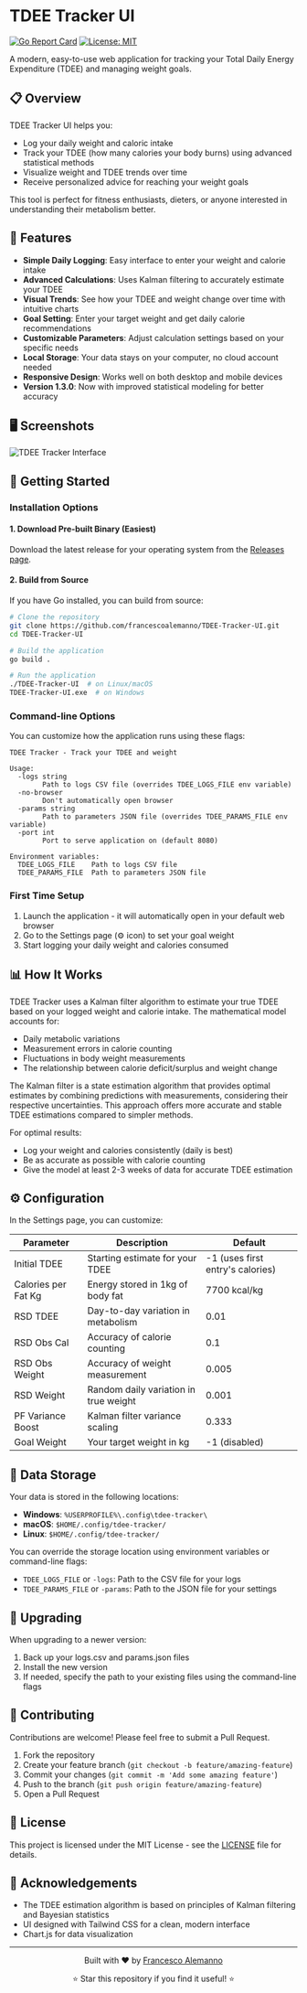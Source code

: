 # TDEE Tracker UI

[![Go Report Card](https://goreportcard.com/badge/github.com/francescoalemanno/TDEE-Tracker-UI)](https://goreportcard.com/report/github.com/francescoalemanno/TDEE-Tracker-UI)
[![License: MIT](https://img.shields.io/badge/License-MIT-blue.svg)](https://opensource.org/licenses/MIT)

A modern, easy-to-use web application for tracking your Total Daily Energy Expenditure (TDEE) and managing weight goals.

## 📋 Overview

TDEE Tracker UI helps you:

- Log your daily weight and caloric intake
- Track your TDEE (how many calories your body burns) using advanced statistical methods
- Visualize weight and TDEE trends over time
- Receive personalized advice for reaching your weight goals

This tool is perfect for fitness enthusiasts, dieters, or anyone interested in understanding their metabolism better.

## 🌟 Features

- **Simple Daily Logging**: Easy interface to enter your weight and calorie intake
- **Advanced Calculations**: Uses Kalman filtering to accurately estimate your TDEE
- **Visual Trends**: See how your TDEE and weight change over time with intuitive charts
- **Goal Setting**: Enter your target weight and get daily calorie recommendations
- **Customizable Parameters**: Adjust calculation settings based on your specific needs
- **Local Storage**: Your data stays on your computer, no cloud account needed
- **Responsive Design**: Works well on both desktop and mobile devices
- **Version 1.3.0**: Now with improved statistical modeling for better accuracy

## 🖥️ Screenshots
![TDEE Tracker Interface](image.png)

## 🚀 Getting Started

### Installation Options

#### 1. Download Pre-built Binary (Easiest)

Download the latest release for your operating system from the [Releases page](https://github.com/francescoalemanno/TDEE-Tracker-UI/releases).

#### 2. Build from Source

If you have Go installed, you can build from source:

```bash
# Clone the repository
git clone https://github.com/francescoalemanno/TDEE-Tracker-UI.git
cd TDEE-Tracker-UI

# Build the application
go build .

# Run the application
./TDEE-Tracker-UI  # on Linux/macOS
TDEE-Tracker-UI.exe  # on Windows
```

### Command-line Options

You can customize how the application runs using these flags:

```
TDEE Tracker - Track your TDEE and weight

Usage:
  -logs string
        Path to logs CSV file (overrides TDEE_LOGS_FILE env variable)
  -no-browser
        Don't automatically open browser
  -params string
        Path to parameters JSON file (overrides TDEE_PARAMS_FILE env variable)
  -port int
        Port to serve application on (default 8080)

Environment variables:
  TDEE_LOGS_FILE    Path to logs CSV file
  TDEE_PARAMS_FILE  Path to parameters JSON file
```

### First Time Setup

1. Launch the application - it will automatically open in your default web browser
2. Go to the Settings page (⚙️ icon) to set your goal weight
3. Start logging your daily weight and calories consumed

## 📊 How It Works

TDEE Tracker uses a Kalman filter algorithm to estimate your true TDEE based on your logged weight and calorie intake. The mathematical model accounts for:

- Daily metabolic variations
- Measurement errors in calorie counting
- Fluctuations in body weight measurements
- The relationship between calorie deficit/surplus and weight change

The Kalman filter is a state estimation algorithm that provides optimal estimates by combining predictions with measurements, considering their respective uncertainties. This approach offers more accurate and stable TDEE estimations compared to simpler methods.

For optimal results:

- Log your weight and calories consistently (daily is best)
- Be as accurate as possible with calorie counting
- Give the model at least 2-3 weeks of data for accurate TDEE estimation

## ⚙️ Configuration

In the Settings page, you can customize:

| Parameter | Description | Default |
|-----------|-------------|---------|
| Initial TDEE | Starting estimate for your TDEE | -1 (uses first entry's calories) |
| Calories per Fat Kg | Energy stored in 1kg of body fat | 7700 kcal/kg |
| RSD TDEE | Day-to-day variation in metabolism | 0.01 |
| RSD Obs Cal | Accuracy of calorie counting | 0.1 |
| RSD Obs Weight | Accuracy of weight measurement | 0.005 |
| RSD Weight | Random daily variation in true weight | 0.001 |
| PF Variance Boost | Kalman filter variance scaling | 0.333 |
| Goal Weight | Your target weight in kg | -1 (disabled) |

## 📁 Data Storage

Your data is stored in the following locations:

- **Windows**: `%USERPROFILE%\.config\tdee-tracker\`
- **macOS**: `$HOME/.config/tdee-tracker/`
- **Linux**: `$HOME/.config/tdee-tracker/`

You can override the storage location using environment variables or command-line flags:
- `TDEE_LOGS_FILE` or `-logs`: Path to the CSV file for your logs
- `TDEE_PARAMS_FILE` or `-params`: Path to the JSON file for your settings

## 🔄 Upgrading

When upgrading to a newer version:

1. Back up your logs.csv and params.json files
2. Install the new version
3. If needed, specify the path to your existing files using the command-line flags

## 🤝 Contributing

Contributions are welcome! Please feel free to submit a Pull Request.

1. Fork the repository
2. Create your feature branch (`git checkout -b feature/amazing-feature`)
3. Commit your changes (`git commit -m 'Add some amazing feature'`)
4. Push to the branch (`git push origin feature/amazing-feature`)
5. Open a Pull Request

## 📜 License

This project is licensed under the MIT License - see the [LICENSE](LICENSE) file for details.

## 🙏 Acknowledgements

- The TDEE estimation algorithm is based on principles of Kalman filtering and Bayesian statistics
- UI designed with Tailwind CSS for a clean, modern interface
- Chart.js for data visualization

---

<div align="center">
  <p>Built with ❤️ by <a href="https://github.com/francescoalemanno">Francesco Alemanno</a></p>
  <p>⭐ Star this repository if you find it useful! ⭐</p>
</div>